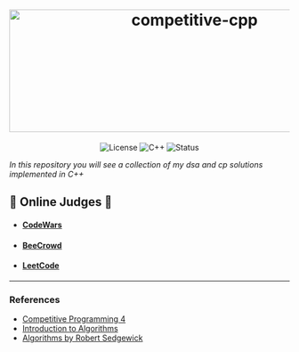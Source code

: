 <h1 align="center">
  <img src="https://socialify.git.ci/luisbernardinello/competitive-cpp/image?font=Raleway&language=1&name=1&owner=1&pattern=Solid&theme=Auto" alt="competitive-cpp" width="650" height="220" />
</h1>

<p align="center">
  <img src="https://img.shields.io/badge/Code%20License-MIT-blue.svg" alt="License" />
  <img src="https://img.shields.io/badge/Language-C++-00599C?logo=cplusplus" alt="C++" />
  <img src="https://img.shields.io/badge/Status-Active-brightgreen" alt="Status" />
</p>

_In this repository you will see a collection of my dsa and cp solutions implemented in C++_

## :balloon: Online Judges :balloon:

- #### [CodeWars](https://codewars.com/)
- #### [BeeCrowd](https://www.beecrowd.com/)
- #### [LeetCode](https://leetcode.com/)

---

### References

- [Competitive Programming 4](https://cpbook.net/)
- [Introduction to Algorithms](https://mitpress.mit.edu/books/introduction-algorithms-third-edition)
- [Algorithms by Robert Sedgewick](https://algs4.cs.princeton.edu/home/)
